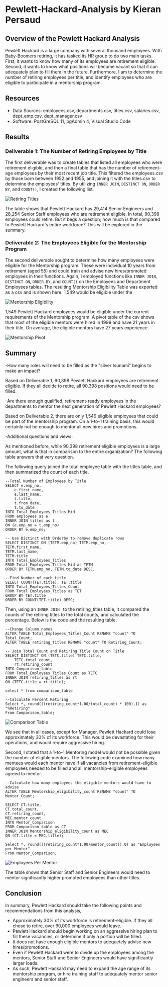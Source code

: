# Pewlett-Hackard-Analysis by Kieran Persaud

## Overview of the Pewlett Hackard Analysis

Pewlett Hackard is a large company with several thousand employees. With Baby-Boomers retiring, it has tasked its HR group to do two main tasks. First, it wants to know how many of its employees are retirement eligible. Second, it wants to know what positions will become vacant so that it can adequately plan to fill them in the future. Furthermore, I am to determine the number of retiring employees per title, and identify employees who are eligible to participate in a mentorship program.

## Resources
- Data Sources: employees.csv, departments.csv, titles.csv, salaries.csv, dept_emp.csv, dept_manager.csv
- Software: PostGreSQL 11, pgAdmin 4, Visual Studio Code

## Results

### Deliverable 1: The Number of Retiring Employees by Title

The first deliverable was to create tables that listed all employees who were retirement eligible, and then a final table that has the number of retirement-age employees by their most recent job title. This filtered the employees.csv by those born between 1952 and 1955, and joining it with the titles.csv to determine the employees' titles. By utilizing ```INNER JOIN```, ```DISTINCT ON```, ```ORDER BY```, and ```COUNT()```, I created the following list.

![Retiring Titles](https://user-images.githubusercontent.com/84286467/127759997-ac68724c-e999-4115-a57a-c6b132d90dab.PNG)

The table shows that Pewlett Hackard has 29,414 Senior Engineers and 28,254 Senior Staff employees who are retirement eligible. In total, 90,398 employees could retire. But it begs a question; how much is that compared to Pewlett Hackard's entire workforce? This will be explored in the summary.

### Deliverable 2: The Employees Eligible for the Mentorship Program

The second deliverable sought to determine how many employees were eligible for the Mentorship program. These were individual 10 years from retirement (aged 55) and could train and advise new hires/promoted employees in their functions. Again, I employed functions like ```INNER JOIN```, ```DISTINCT ON```, ```ORDER BY```, and ```COUNT()``` on the Employees and Department Employees tables. The resulting Mentorship Eligibility Table was exported as a csv and is shown here. 1,549 would be eligible under the

![Mentorship Eligibility](https://user-images.githubusercontent.com/84286467/127760639-468a4645-392b-47aa-8abd-7997dc025c06.PNG)

1,549 Pewlett Hackard employees would be eligible under the current requirements of the Mentorship program. A pivot table of the csv shows that most of the eligible mentors were hired in 1999 and have 21 years in their title. On average, the eligible mentors have 27 years experience.

![Mentorship Pivot](https://user-images.githubusercontent.com/84286467/127760968-049dc661-7e45-4b37-b72f-3b98d4f68800.PNG)

## Summary

-How many roles will need to be filled as the "silver tsunami" begins to make an impact?

Based on Deliverable 1, 90,398 Pewlett Hackard employees are retirement eligible. If they all decide to retire, all 90,398 positions would need to be filled.

-Are there enough qualified, retirement-ready employees in the departments to mentor the next generation of Pewlett Hackard employees?

Based on Deliverable 2, there are only 1,549 eligible employees that could be part of the mentorship program. On a 1-to-1 training basis, this would certainly not be enough to mentor all new hires and promotions.

-Additional questions and views:

As mentioned before, while 90,398 retirement eligible employees is a large amount, what is that in comparison to the entire organization? The following table answers that very question.

The following query joined the total employee table with the titles table, and then summarized the count of each title. 

```
--Total Number of Employees by Title
SELECT e.emp_no,
    e.first_name,
    e.last_name,
    t.title,
    t.from_date,
    t.to_date
INTO Total_Employees_Titles_Mid
FROM employees as e
INNER JOIN titles as t
ON (e.emp_no = t.emp_no)
ORDER BY e.emp_no;

-- Use Dictinct with Orderby to remove duplicate rows
SELECT DISTINCT ON (TETM.emp_no) TETM.emp_no,
TETM.first_name,
TETM.last_name,
TETM.title
INTO Total_Employees_Titles
FROM Total_Employees_Titles_Mid as TETM
ORDER BY TETM.emp_no, TETM.to_date DESC;

--Find Number of each title
SELECT COUNT(TET.title), TET.title
INTO Total_Employees_Titles_Count
FROM Total_Employees_Titles as TET
GROUP BY TET.title
ORDER BY COUNT(TET.title) DESC;
```

Then, using an ```INNER JOIN ``` to the retiring_titles table, it compared the counts of the retiring titles to the total counts, and calculated the percentage. Below is the code and the resulting table.

```
--Change Column names
ALTER TABLE Total_Employees_Titles_Count RENAME "count" TO Total_Count;
ALTER TABLE retiring_titles RENAME "count" TO Retiring_Count;

-- Join Total Count and Retiring Title Count on Title
SELECT DISTINCT ON (TETC.title) TETC.title,
    TETC.total_count,
    rt.retiring_count
INTO Comparison_table
FROM Total_Employees_Titles_Count as TETC
INNER JOIN retiring_titles as rt
ON (TETC.title = rt.title);

select * from comparison_table

--Calculate Percent Retiring
Select *, round(((retiring_count*1.00/total_count) * 100),1) as "%Retiring"
From Comparison_table;
```

![Comparison Table](https://user-images.githubusercontent.com/84286467/127761261-28956416-6906-420c-9cf6-c2146cd2d487.PNG)

We see that in all cases, except for Manager, Pewlett Hackard could lose approximately 30% of its workforce. This would be devastating for their operations, and would require aggressive hiring.

Second, I stated that a 1-to-1 Mentoring model would not be possible given the number of eligible mentors. The following code examined how many mentees would each mentor have if all vacancies from retirement-eligible employees needed to be filled and all mentorship-eligible employees agreed to mentor.

```
--Calculate how many employees the eligible mentors would have to advise
ALTER TABLE Mentorship_eligibility_count RENAME "count" TO Mentor_Count;

SELECT CT.title,
CT.total_count,
CT.retiring_count,
MEC.mentor_count
INTO Mentor_Comparison
FROM Comparison_table as CT
INNER JOIN Mentorship_eligibility_count as MEC
ON (CT.title = MEC.title);

Select *, round(((retiring_count*1.00/mentor_count)),0) as "Employees per Mentor"
From Mentor_Comparison;
```

![Employees Per Mentor](https://user-images.githubusercontent.com/84286467/127761393-f0000f38-6ea4-4956-8f24-af098bfc978b.PNG)

The table shows that Senior Staff and Senior Engineers would need to mentor significantly higher promoted employees than other titles.

## Conclusion
In summary, Pewlett Hackard should take the following points and recommendations from this analysis,
- Approximately 30% of its workforce is retirement-eligible. If they all chose to retire, over 90,000 employees would leave.
- Pewlett Hackard should begin working on an aggressive hiring plan to fill these vacancies, or determine if only a portion will be filled.
- It does not have enough eligible mentors to adequetely advise new hires/promotions.
- Even if Pewlett Hackard were to divide up the employees among the mentors, Senior Staff and Senior Engineers would have significantly larger loads.
- As such, Pewlett Hackard may need to expand the age range of its mentorship program, or hire training staff to adequately mentor senior engineers and senior staff.

